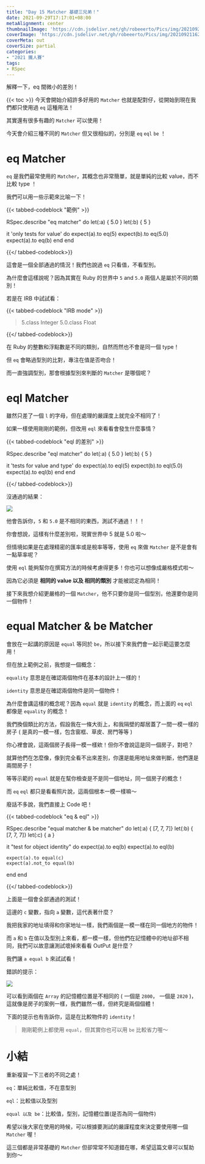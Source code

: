 ```yaml
---
title: "Day 15 Matcher 基礎三兄弟！"
date: 2021-09-29T17:17:01+08:00
metaAlignment: center
thumbnailImage: 'https://cdn.jsdelivr.net/gh/robeeerto/Pics/img/202109211620030.png'
coverImage: 'https://cdn.jsdelivr.net/gh/robeeerto/Pics/img/202109211620030.png' 
coverMeta: out
coverSize: partial
categories:
- "2021 鐵人賽"
tags:
- RSpec
---
```


解釋一下，eq 間微小的差別！
<!--more-->
{{< toc >}}
今天會開始介紹許多好用的 `Matcher` 也就是配對仔，從開始到現在我們都只使用過 `eq` 這種用法！

其實還有很多有趣的 `Matcher` 可以使用！

今天會介紹三種不同的 `Matcher` 但又很相似的，分別是 `eq` `eql` `be` ！

# eq Matcher

`eq` 是我們最常使用的 `Matcher`，其概念也非常簡單，就是單純的比較 value，而不比較 type ！

我們可以用一些示範來比喻一下！

{{< tabbed-codeblock "範例" >}}
<!-- tab ruby -->
RSpec.describe "eq matcher" do
  let(:a) { 5.0 }
  let(:b) { 5 }
  
  it 'only tests for value' do
    expect(a).to eq(5)
    expect(b).to eq(5.0)
    expect(a).to eq(b)
  end
end
<!-- endtab -->
{{</ tabbed-codeblock>}}

這會是一個全部通過的情況！我們也說過 `eq` 只看值，不看型別。

為什麼會這樣說呢？因為其實在 Ruby 的世界中 `5` and `5.0` 兩個人是屬於不同的類別！

若是在 IRB 中試試看：

{{< tabbed-codeblock "IRB mode" >}}
<!-- tab ruby -->
> 5.class
> Integer
> 5.0.class
> Float
<!-- endtab -->
{{</ tabbed-codeblock>}}

在 Ruby 的整數和浮點數是不同的類別，自然而然也不會是同一個 type！

但 `eq` 會略過型別的比對，專注在值是否吻合！

而一直強調型別，那會根據型別來判斷的 `Matcher` 是哪個呢？

# eql Matcher

雖然只差了一個 `l` 的字母，但在處理的嚴謹度上就完全不相同了！

如果一樣使用剛剛的範例，但改用 `eql` 來看看會發生什麼事情？

{{< tabbed-codeblock "eql 的差別" >}}
<!-- tab ruby -->
RSpec.describe "eql matcher" do
  let(:a) { 5.0 }
  let(:b) { 5 }

  it 'tests for value and type' do
    expect(a).to eql(5)
    expect(b).to eql(5.0)
    expect(a).to eql(b)
  end
end
<!-- endtab -->
{{</ tabbed-codeblock>}}

沒通過的結果：

![](https://cdn.jsdelivr.net/gh/robeeerto/Pics/img/202109291720026.png)

他會告訴你，`5` 和 `5.0` 是不相同的東西，測試不通過！！！

你會想說，這樣有什麼差別啦，現實世界中 5 就是 5.0 啦～

但情境如果是在處理精密的匯率或是稅率等等，使用 `eq` 來做 `Matcher` 是不是會有一點草率呢？

使用 `eql` 能夠幫你在撰寫方法的時候考慮得更多！你也可以想像成嚴格模式啦～

因為它必須是 **相同的 value 以及 相同的類別** 才能被認定為相同！

接下來我想介紹更嚴格的一個 `Matcher`，他不只要你是同一個型別，他還要你是同一個物件！

# equal Matcher & be Matcher

會放在一起講的原因是 `equal` 等同於 `be`，所以接下來我們會一起示範這要怎麼用！

但在放上範例之前，我想提一個概念：

`equality` 意思是在確認兩個物件在基本的設計上一樣的！

`identity` 意思是在確認兩個物件是同一個物件！

為什麼會講這樣的概念呢？因為 `equal` 就是 `identity` 的概念，而上面的 `eq` `eql` 都像是 `equality` 的概念！

我們換個類比的方法，假設我在一條大街上，和我隔壁的鄰居蓋了一間一模一樣的房子 ( 是真的一模一樣，包含窗框、草皮、房門等等 )

你心裡會說，這兩個房子長得一模一樣欸！但你不會說這是同一個房子，對吧？

就算他們在怎麼像，像到完全看不出來差別，你還是能用地址來做判斷，他們還是兩間房子！

等等示範的 `equal` 就是在幫你檢查是不是同一個地址，同一個房子的概念！

而 `eq` `eql` 都只是看看照片說，這兩個根本一模一樣嘛～

廢話不多說，我們直接上 Code 吧！

{{< tabbed-codeblock "eq & eql" >}}
<!-- tab ruby -->
RSpec.describe "equal matcher & be matcher" do
  let(:a) { [7, 7, 7]}
  let(:b) { [7, 7, 7]}
  let(:c) { a }
  
  it "test for object identity" do
    expect(a).to eq(b)
    expect(a).to eql(b)
    
    expect(a).to equal(c)
    expect(a).not_to equal(b)
  end
end
<!-- endtab -->
{{</ tabbed-codeblock>}}

上面是一個會全部通過的測試！

這邊的 `c` 變數，指向 `a` 變數，這代表著什麼？

我把我家的地址填得和你家地址一樣，我們兩個是一模一樣在同一個地方的物件！

而 `a` 和 `b` 在值以及型別上來看，都一模一樣，但他們在記憶體中的地址卻不相同，我們可以故意讓測試壞掉來看看 OutPut 是什麼？

我們讓 `a equal b` 來試試看！

錯誤的提示：

![](https://cdn.jsdelivr.net/gh/robeeerto/Pics/img/202109291721465.png)

可以看到兩個在 `Array` 的記憶體位置是不相同的 ( 一個是 `2800`， 一個是 `2820` )，這就像是房子的案例一樣，我們雖然一樣，但終究是兩個個體！

下面的提示也有告訴你，這是在比較物件的 `identity`！

> 剛剛範例上都使用 `equal`，但其實你也可以用 `be` 比較省力喔～

# 小結

重新複習一下三者的不同之處！

`eq`：單純比較值，不在意型別

`eql`：比較值以及型別

`equal 以及 be`：比較值，型別，記憶體位置(是否為同一個物件)

希望以後大家在使用的時候，可以根據要測試的嚴謹程度來決定要使用哪一個 `Matcher` 喔！

這三個都是非常基礎的 `Matcher` 但卻常常不知道錯在哪，希望這篇文章可以幫助到你～




